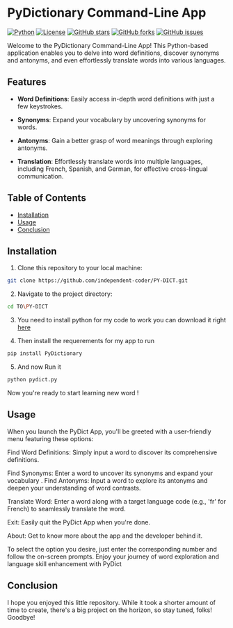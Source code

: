 # PyDictionary Command-Line App
[![Python](https://img.shields.io/badge/Python-3.9%2B-blue)](https://www.python.org/)
[![License](https://img.shields.io/badge/License-MIT-green)](https://opensource.org/licenses/MIT)
[![GitHub stars](https://img.shields.io/github/stars/independent-coder/PY-DICT)](https://github.com/independent-coder/PY-DICT/stargazers)
[![GitHub forks](https://img.shields.io/github/forks/independent-coder/PY-DICT)](https://github.com/independent-coder/PY-DICT/network)
[![GitHub issues](https://img.shields.io/github/issues/independent-coder/PY-DICT)](https://github.com/independent-coder/PY-DICT/issues)



Welcome to the PyDictionary Command-Line App! This Python-based application enables you to delve into word definitions, discover synonyms and antonyms, and even effortlessly translate words into various languages.

## Features

- **Word Definitions**: Easily access in-depth word definitions with just a few keystrokes.

- **Synonyms**: Expand your vocabulary by uncovering synonyms for words.

- **Antonyms**: Gain a better grasp of word meanings through exploring antonyms.

- **Translation**: Effortlessly translate words into multiple languages, including French, Spanish, and German, for effective cross-lingual communication.

## Table of Contents

- [Installation](#installation)
- [Usage](#usage)
- [Conclusion](#conclusion)

## Installation

1. Clone this repository to your local machine:

```sh
git clone https://github.com/independent-coder/PY-DICT.git
```


2. Navigate to the project directory:

```sh
cd TO\PY-DICT
```

3. You need to install python for my code to work you can download it right [here](https://www.python.org/downloads/)

4. Then install the requerements for my app to run
```sh
pip install PyDictionary
```

5. And now Run it
```sh
python pydict.py
```
Now you're ready to start learning new word !

## Usage

When you launch the PyDict App, you'll be greeted with a user-friendly menu featuring these options:

Find Word Definitions: Simply input a word to discover its comprehensive definitions.

Find Synonyms: Enter a word to uncover its synonyms and expand your vocabulary
.
Find Antonyms: Input a word to explore its antonyms and deepen your understanding of word contrasts.

Translate Word: Enter a word along with a target language code (e.g., 'fr' for French) to seamlessly translate the word.

Exit: Easily quit the PyDict App when you're done.

About: Get to know more about the app and the developer behind it.

To select the option you desire, just enter the corresponding number and follow the on-screen prompts. Enjoy your journey of word exploration and language skill enhancement with PyDict

## Conclusion

I hope you enjoyed this little repository. While it took a shorter amount of time to create, there's a big project on the horizon, so stay tuned, folks! Goodbye!
